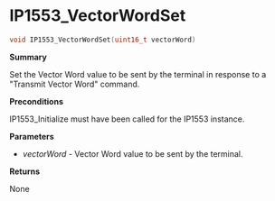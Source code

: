 # IP1553_VectorWordSet

```c
void IP1553_VectorWordSet(uint16_t vectorWord)
```

**Summary**

Set the Vector Word value to be sent by the terminal in response to a "Transmit Vector Word" command.

**Preconditions**

IP1553_Initialize must have been called for the IP1553 instance.

**Parameters**

* *vectorWord* - Vector Word value to be sent by the terminal.

**Returns**

None
